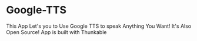 # Google-TTS
This App Let's you to Use Google TTS to speak Anything You Want! It's Also Open Source! App is built with Thunkable
